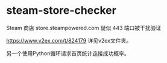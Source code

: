 # steam-store-checker
Steam 商店 store.steampowered.com 疑似 443 端口被干扰验证

https://www.v2ex.com/t/824179 详见v2ex文件夹。

另一个使用Python循环请求首页统计连接成功概率。
